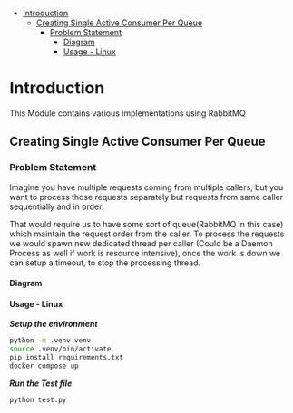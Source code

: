 - [Introduction](#introduction)
  - [Creating Single Active Consumer Per Queue](#creating-single-active-consumer-per-queue)
    - [Problem Statement](#problem-statement)
      - [Diagram](#diagram)
      - [Usage - Linux](#usage---linux)

# Introduction
This Module contains various implementations using RabbitMQ

## Creating Single Active Consumer Per Queue
### Problem Statement
Imagine you have multiple requests coming from multiple callers, but you want to process those requests separately but requests from same caller sequentially and in order.

That would require us to have some sort of queue(RabbitMQ in this case) which maintain the request order from the caller. To process the requests we would spawn new dedicated thread per caller (Could be a Daemon Process as well if work is resource intensive), once the work is down we can setup a timeout, to stop the processing thread.

#### Diagram


#### Usage - Linux
***Setup the environment***
``` bash
python -m .venv venv 
source .venv/bin/activate
pip install requirements.txt
docker compose up
```


***Run the Test file***
``` bash
python test.py 
```
